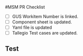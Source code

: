 #MSM PR Checklist

- [ ] GUS Workitem Number is linked.
- [ ] Component sheet is updated.
- [ ] Yaml file is updated
- [ ] Tallegio Test cases are updated.

## Test
